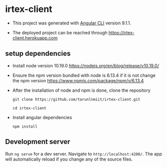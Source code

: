 # irtex-client

* This project was generated with [Angular CLI](https://github.com/angular/angular-cli) version 9.1.1.

* The deployed project can be reached through https://irtex-client.herokuapp.com

## setup dependencies

* Install node version 10.19.0 https://nodejs.org/en/blog/release/v10.19.0/

* Ensure the npm version bundled with node is 6.13.4 if it is not change the npm version https://www.npmjs.com/package/npm/v/6.13.4

* After the installation of node and npm is done, clone the repository
  
  `git clone https://github.com/tarunlnmiit/irtex-client.git`

  `cd irtex-client`

* Install angular dependencies

  `npm install`

## Development server

Run `ng serve` for a dev server. Navigate to `http://localhost:4200/`. The app will automatically reload if you change any of the source files.
